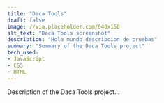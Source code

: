 ```yaml
---
title: "Daca Tools"
draft: false
image: //via.placeholder.com/640x150
alt_text: "Daca Tools screenshot"
description: "Hola mundo descripcion de pruebas"
summary: "Summary of the Daca Tools project"
tech_used:
- JavaScript
- CSS
- HTML
---
```


Description of the Daca Tools project...
